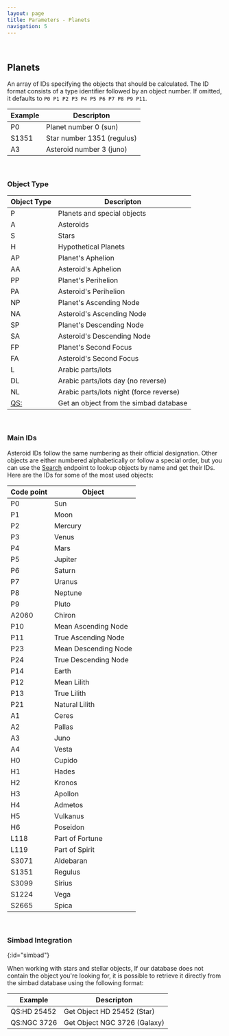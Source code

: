```yaml
---
layout: page
title: Parameters - Planets
navigation: 5
---
```


<style>
	.inner a {
		color: royalblue;
		font-weight: bold;
	}
	.inner code {
		font-size: 100%;
	}
	.navigation li {
		padding: 0.3vh;
	}
	.sidebar {
		min-width: 300px;
	}
	.sidebar .sidebar-main {
	    height: calc(100% - 50px);
	    overflow-y: auto;
	}
	@media (max-width: 745px) {
		.sidebar .sidebar-main {
		    height: calc(100% - 320px);
		}
	}
</style>

<script>
	window.onload = function(){
		if (location.hash) {
			let target = location.hash;
			document.querySelector(".content").scroll({top:document.querySelector(target).offsetTop,behavior:"smooth"})
		}
	}
</script>

<br>

## Planets

An array of IDs specifying the objects that should be calculated. The ID format consists of a type identifier followed by an object number.
If omitted, it defaults to `P0 P1 P2 P3 P4 P5 P6 P7 P8 P9 P11`.

| Example | Descripton |
|---|---|
|P0|Planet number 0 (sun)|
|S1351|Star number 1351 (regulus)|
|A3|Asteroid number 3 (juno)|

<br>

### Object Type

| Object Type | Descripton |
|---|---|
| P | Planets and special objects |
| A | Asteroids |
| S | Stars |
| H | Hypothetical Planets |
| AP | Planet's Aphelion |
| AA | Asteroid's Aphelion |
| PP | Planet's Perihelion |
| PA | Asteroid's Perihelion |
| NP | Planet's Ascending Node |
| NA | Asteroid's Ascending Node |
| SP | Planet's Descending Node |
| SA | Asteroid's Descending Node |
| FP | Planet's Second Focus |
| FA | Asteroid's Second Focus |
| L | Arabic parts/lots |
| DL | Arabic parts/lots day (no reverse) |
| NL | Arabic parts/lots night (force reverse) |
| [QS:](#simbad) | Get an object from the simbad database |

<br>

### Main IDs

Asteroid IDs follow the same numbering as their official designation. Other objects are either numbered alphabetically or follow a special order, but you can use the [Search](/astrologico/search.html) endpoint to lookup objects by name and get their IDs. Here are the IDs for some of the most used objects:

| Code point | Object |
|---|---|
| P0 | Sun |
| P1 | Moon |
| P2 | Mercury |
| P3 | Venus |
| P4 | Mars |
| P5 | Jupiter |
| P6 | Saturn |
| P7 | Uranus |
| P8 | Neptune |
| P9 | Pluto |
| A2060 | Chiron |
| P10 | Mean Ascending Node |
| P11 | True Ascending Node |
| P23 | Mean Descending Node |
| P24 | True Descending Node |
| P14 | Earth |
| P12 | Mean Lilith |
| P13 | True Lilith |
| P21 | Natural Lilith |
| A1 | Ceres |
| A2 | Pallas |
| A3 | Juno |
| A4 | Vesta |
| H0 | Cupido |
| H1 | Hades |
| H2 | Kronos |
| H3 | Apollon |
| H4 | Admetos |
| H5 | Vulkanus |
| H6 | Poseidon |
| L118 | Part of Fortune |
| L119 | Part of Spirit |
| S3071 | Aldebaran |
| S1351 | Regulus |
| S3099 | Sirius |
| S1224 | Vega |
| S2665 | Spica |

<br>

### Simbad Integration
{:id="simbad"}

When working with stars and stellar objects, If our database does not contain the object you're looking for, it is possible to retrieve it directly from the simbad database using the following format:

| Example | Descripton |
|---|---|
|QS:HD 25452| Get Object HD 25452 (Star)|
|QS:NGC 3726| Get Object NGC 3726 (Galaxy)|

<br><br><br>
